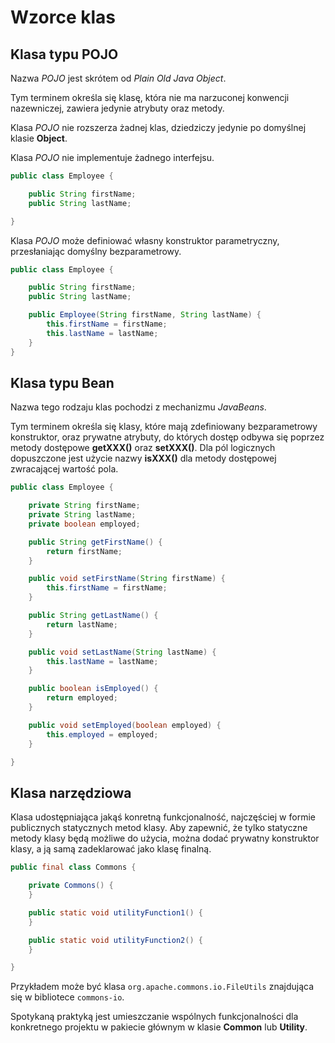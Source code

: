 Wzorce klas
===========

Klasa typu POJO
---------------

Nazwa *POJO* jest skrótem od *Plain Old Java Object*.

Tym terminem określa się klasę, która nie ma narzuconej konwencji nazewniczej, zawiera jedynie atrybuty oraz metody.

Klasa *POJO* nie rozszerza żadnej klas, dziedziczy jedynie po domyślnej klasie **Object**.

Klasa *POJO* nie implementuje żadnego interfejsu.

```java
public class Employee {

    public String firstName;
    public String lastName;

}
```

Klasa *POJO* może definiować własny konstruktor parametryczny, przesłaniając domyślny bezparametrowy.


```java
public class Employee {

    public String firstName;
    public String lastName;

    public Employee(String firstName, String lastName) {
        this.firstName = firstName;
        this.lastName = lastName;
    }
}
```

Klasa typu Bean
---------------

Nazwa tego rodzaju klas pochodzi z mechanizmu *JavaBeans*.

Tym terminem określa się klasy, które mają zdefiniowany bezparametrowy konstruktor, oraz prywatne atrybuty, do których dostęp odbywa się poprzez metody dostępowe **getXXX()** oraz **setXXX()**. Dla pól logicznych dopuszczone jest użycie nazwy **isXXX()** dla metody dostępowej zwracającej wartość pola.

```java
public class Employee {

    private String firstName;
    private String lastName;
    private boolean employed;

    public String getFirstName() {
        return firstName;
    }

    public void setFirstName(String firstName) {
        this.firstName = firstName;
    }

    public String getLastName() {
        return lastName;
    }

    public void setLastName(String lastName) {
        this.lastName = lastName;
    }

    public boolean isEmployed() {
        return employed;
    }

    public void setEmployed(boolean employed) {
        this.employed = employed;
    }

}
```

Klasa narzędziowa
-----------------

Klasa udostępniająca jakąś konretną funkcjonalność, najczęściej w formie publicznych statycznych metod klasy. Aby zapewnić, że tylko statyczne metody klasy będą możliwe do użycia, można dodać prywatny konstruktor klasy, a ją samą zadeklarować jako klasę finalną.

```java
public final class Commons {

    private Commons() {
    }

    public static void utilityFunction1() {
    }

    public static void utilityFunction2() {
    }

}
```

Przykładem może być klasa ``org.apache.commons.io.FileUtils`` znajdująca się w bibliotece ``commons-io``.

Spotykaną praktyką jest umieszczanie wspólnych funkcjonalności dla konkretnego projektu w pakiecie głównym w klasie **Common** lub **Utility**.
